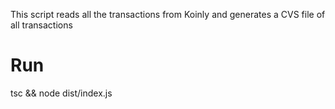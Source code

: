 This script reads all the transactions from Koinly and generates a CVS file of all transactions

# Run

tsc && node dist/index.js      